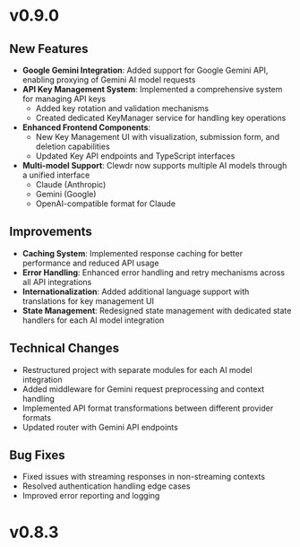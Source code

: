 # v0.9.0

## New Features
- **Google Gemini Integration**: Added support for Google Gemini API, enabling proxying of Gemini AI model requests
- **API Key Management System**: Implemented a comprehensive system for managing API keys
  - Added key rotation and validation mechanisms
  - Created dedicated KeyManager service for handling key operations
- **Enhanced Frontend Components**: 
  - New Key Management UI with visualization, submission form, and deletion capabilities
  - Updated Key API endpoints and TypeScript interfaces
- **Multi-model Support**: Clewdr now supports multiple AI models through a unified interface
  - Claude (Anthropic)
  - Gemini (Google)
  - OpenAI-compatible format for Claude

## Improvements
- **Caching System**: Implemented response caching for better performance and reduced API usage
- **Error Handling**: Enhanced error handling and retry mechanisms across all API integrations
- **Internationalization**: Added additional language support with translations for key management UI
- **State Management**: Redesigned state management with dedicated state handlers for each AI model integration

## Technical Changes
- Restructured project with separate modules for each AI model integration
- Added middleware for Gemini request preprocessing and context handling
- Implemented API format transformations between different provider formats
- Updated router with Gemini API endpoints

## Bug Fixes
- Fixed issues with streaming responses in non-streaming contexts
- Resolved authentication handling edge cases
- Improved error reporting and logging

# v0.8.3
